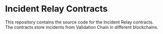# Incident Relay Contracts

This repository contains the source code for the Incident Relay contracts.
The contracts store incidents from Validation Chain in different blockchains.

